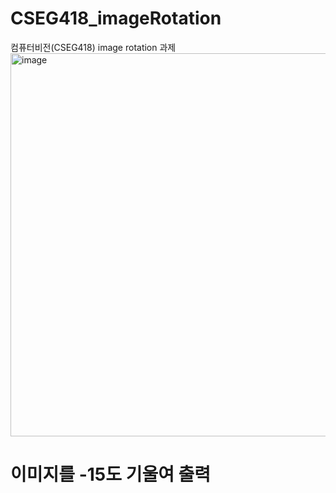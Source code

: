 # CSEG418_imageRotation
컴퓨터비전(CSEG418) image rotation 과제
<img width="613" alt="image" src="https://user-images.githubusercontent.com/99469068/193979071-2da820c2-27a5-44db-b21a-a89a5a46247b.png">

# 이미지를 -15도 기울여 출력
